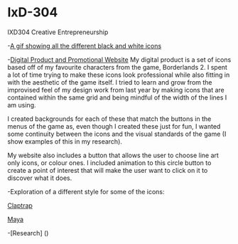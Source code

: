 # IxD-304
IXD304 Creative Entrepreneurship


-[A gif showing all the different black and white icons](https://dribbble.com/shots/3477845-Borderlands-2-Icons-Black-White)

-[Digital Product and Promotional Website](https://Hannah02.github.io/IxD-304/BorderlandsIconsBnW/index.html)
My digital product is a set of icons based off of my favourite characters from the game, Borderlands 2. I spent a lot of time trying to make these icons look professional while also fitting in with the aesthetic of the game itself. I tried to learn and grow from the improvised feel of my design work from last year by making icons that are contained within the same grid and being mindful of the width of the lines I am using. 

I created backgrounds for each of these that match the buttons in the menus of the game as, even though I created these just for fun, I wanted some continuity between the icons and the visual standards of the game (I show examples of this in my research).

My website also includes a button that allows the user to choose line art only icons, or colour ones. I included animation to this circle button to create a point of interest that will make the user want to click on it to discover what it does.


-Exploration of a different style for some of the icons:

[Claptrap](https://dribbble.com/shots/3434461-Claptrap)

[Maya](https://Hannah02.github.io/IxD-304/Maya.jpg)

-[Research] ()
